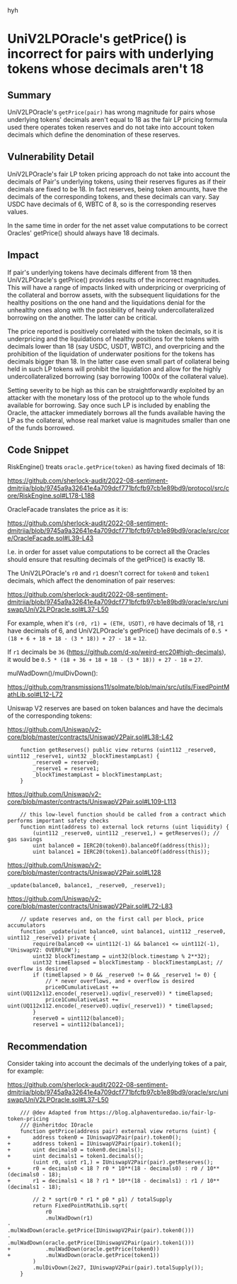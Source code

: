 hyh
# UniV2LPOracle's getPrice() is incorrect for pairs with underlying tokens whose decimals aren't 18


## Summary

UniV2LPOracle's `getPrice(pair)` has wrong magnitude for pairs whose underlying tokens' decimals aren't equal to 18 as the fair LP pricing formula used there operates token reserves and do not take into account token decimals which define the denomination of these reserves.

## Vulnerability Detail

UniV2LPOracle's fair LP token pricing approach do not take into account the decimals of Pair's underlying tokens, using their reserves figures as if their decimals are fixed to be 18. In fact reserves, being token amounts, have the decimals of the corresponding tokens, and these decimals can vary. Say USDC have decimals of 6, WBTC of 8, so is the corresponding reserves values.

In the same time in order for the net asset value computations to be correct Oracles' getPrice() should always have 18 decimals.

## Impact

If pair's underlying tokens have decimals different from 18 then UniV2LPOracle's getPrice() provides results of the incorrect magnitudes. This will have a range of impacts linked with underpricing or overpricing of the collateral and borrow assets, with the subsequent liquidations for the healthy positions on the one hand and the liquidations denial for the unhealthy ones along with the possibility of heavily undercollateralized borrowing on the another. The latter can be critical.

The price reported is positively correlated with the token decimals, so it is underpricing and the liquidations of healthy positions for the tokens with decimals lower than 18 (say USDC, USDT, WBTC), and overpricing and the prohibition of the liquidation of underwater positions for the tokens has decimals bigger than 18. In the latter case even small part of collateral being held in such LP tokens will prohibit the liquidation and allow for the highly undercollateralized borrowing (say borrowing 1000x of the collateral value).

Setting severity to be high as this can be straightforwardly exploited by an attacker with the monetary loss of the protocol up to the whole funds available for borrowing. Say once such LP is included by enabling the Oracle, the attacker immediately borrows all the funds available having the LP as the collateral, whose real market value is magnitudes smaller than one of the funds borrowed.

## Code Snippet

RiskEngine() treats `oracle.getPrice(token)` as having fixed decimals of 18:

https://github.com/sherlock-audit/2022-08-sentiment-dmitriia/blob/9745a9a32641e4a709dcf771bfcfb97cb1e89bd9/protocol/src/core/RiskEngine.sol#L178-L188

OracleFacade translates the price as it is:

https://github.com/sherlock-audit/2022-08-sentiment-dmitriia/blob/9745a9a32641e4a709dcf771bfcfb97cb1e89bd9/oracle/src/core/OracleFacade.sol#L39-L43

I.e. in order for asset value computations to be correct all the Oracles should ensure that resulting decimals of the getPrice() is exactly 18.

The UniV2LPOracle's `r0` and `r1` doesn't correct for `token0` and `token1` decimals, which affect the denomination of pair reserves:

https://github.com/sherlock-audit/2022-08-sentiment-dmitriia/blob/9745a9a32641e4a709dcf771bfcfb97cb1e89bd9/oracle/src/uniswap/UniV2LPOracle.sol#L37-L50

For example, when it's `(r0, r1) = (ETH, USDT)`, `r0` have decimals of 18, `r1` have decimals of 6, and UniV2LPOracle's getPrice() have decimals of `0.5 * (18 + 6 + 18 + 18 - (3 * 18)) + 27 - 18` = `12`.

If `r1` decimals be `36` (https://github.com/d-xo/weird-erc20#high-decimals), it would be `0.5 * (18 + 36 + 18 + 18 - (3 * 18)) + 27 - 18` = `27`.

mulWadDown()/mulDivDown():

https://github.com/transmissions11/solmate/blob/main/src/utils/FixedPointMathLib.sol#L12-L72

Uniswap V2 reserves are based on token balances and have the decimals of the corresponding tokens:

https://github.com/Uniswap/v2-core/blob/master/contracts/UniswapV2Pair.sol#L38-L42

```
    function getReserves() public view returns (uint112 _reserve0, uint112 _reserve1, uint32 _blockTimestampLast) {
        _reserve0 = reserve0;
        _reserve1 = reserve1;
        _blockTimestampLast = blockTimestampLast;
    }
```

https://github.com/Uniswap/v2-core/blob/master/contracts/UniswapV2Pair.sol#L109-L113

```
    // this low-level function should be called from a contract which performs important safety checks
    function mint(address to) external lock returns (uint liquidity) {
        (uint112 _reserve0, uint112 _reserve1,) = getReserves(); // gas savings
        uint balance0 = IERC20(token0).balanceOf(address(this));
        uint balance1 = IERC20(token1).balanceOf(address(this));
```

https://github.com/Uniswap/v2-core/blob/master/contracts/UniswapV2Pair.sol#L128

```
_update(balance0, balance1, _reserve0, _reserve1);
```

https://github.com/Uniswap/v2-core/blob/master/contracts/UniswapV2Pair.sol#L72-L83

```
    // update reserves and, on the first call per block, price accumulators
    function _update(uint balance0, uint balance1, uint112 _reserve0, uint112 _reserve1) private {
        require(balance0 <= uint112(-1) && balance1 <= uint112(-1), 'UniswapV2: OVERFLOW');
        uint32 blockTimestamp = uint32(block.timestamp % 2**32);
        uint32 timeElapsed = blockTimestamp - blockTimestampLast; // overflow is desired
        if (timeElapsed > 0 && _reserve0 != 0 && _reserve1 != 0) {
            // * never overflows, and + overflow is desired
            price0CumulativeLast += uint(UQ112x112.encode(_reserve1).uqdiv(_reserve0)) * timeElapsed;
            price1CumulativeLast += uint(UQ112x112.encode(_reserve0).uqdiv(_reserve1)) * timeElapsed;
        }
        reserve0 = uint112(balance0);
        reserve1 = uint112(balance1);
```

## Recommendation

Consider taking into account the decimals of the underlying tokes of a pair, for example:

https://github.com/sherlock-audit/2022-08-sentiment-dmitriia/blob/9745a9a32641e4a709dcf771bfcfb97cb1e89bd9/oracle/src/uniswap/UniV2LPOracle.sol#L37-L50

```solidity
    /// @dev Adapted from https://blog.alphaventuredao.io/fair-lp-token-pricing
    /// @inheritdoc IOracle
    function getPrice(address pair) external view returns (uint) {
+       address token0 = IUniswapV2Pair(pair).token0();
+       address token1 = IUniswapV2Pair(pair).token1();
+       uint decimals0 = token0.decimals();
+       uint decimals1 = token1.decimals();
        (uint r0, uint r1,) = IUniswapV2Pair(pair).getReserves();
+       r0 = decimals0 < 18 ? r0 * 10**(18 - decimals0) : r0 / 10**(decimals0 - 18);
+       r1 = decimals1 < 18 ? r1 * 10**(18 - decimals1) : r1 / 10**(decimals1 - 18);

        // 2 * sqrt(r0 * r1 * p0 * p1) / totalSupply
        return FixedPointMathLib.sqrt(
            r0
            .mulWadDown(r1)
-           .mulWadDown(oracle.getPrice(IUniswapV2Pair(pair).token0()))
-           .mulWadDown(oracle.getPrice(IUniswapV2Pair(pair).token1()))
+           .mulWadDown(oracle.getPrice(token0))
+           .mulWadDown(oracle.getPrice(token1))
        )
        .mulDivDown(2e27, IUniswapV2Pair(pair).totalSupply());
    }
```